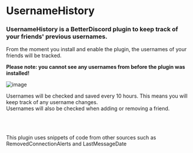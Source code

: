 # UsernameHistory

### UsernameHistory is a BetterDiscord plugin to keep track of your friends' previous usernames.

From the moment you install and enable the plugin, the usernames of your friends will be tracked.

<b>Please note: you cannot see any usernames from before the plugin was installed!</b>

![image](https://github.com/Salty-Coder/UsernameHistory/assets/59771980/f32add97-8511-4e76-b7aa-503fc5bec8de)



Usernames will be checked and saved every 10 hours. This means you will keep track of any username changes.   
Usernames will also be checked when adding or removing a friend.

<br><br>


This plugin uses snippets of code from other sources such as RemovedConnectionAlerts and LastMessageDate

